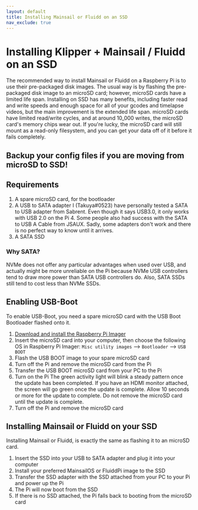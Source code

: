 ```yaml
---
layout: default
title: Installing Mainsail or Fluidd on an SSD
nav_exclude: true
---
```


# Installing Klipper + Mainsail / Fluidd on an SSD

The recommended way to install Mainsail or Fluidd on a Raspberry Pi is to use their pre-packaged disk images. The usual way is by flashing the pre-packaged disk image to an microSD card; however, microSD cards have a limited life span. Installing on SSD has many benefits, including faster read and write speeds and enough space for all of your gcodes and timelapse videos, but the main improvement is the extended life span. microSD cards have limited read/write cycles, and at around 10_000 writes, the microSD card's memory chips wear out. If you're lucky, the microSD card will still mount as a read-only filesystem, and you can get your data off of it before it fails completely.

## Backup your config files if you are moving from microSD to SSD!

## Requirements

1. A spare microSD card, for the bootloader
2. A USB to SATA adapter
  I (Takuya#0523) have personally tested a SATA to USB adapter from Sabrent. Even though it says USB3.0, it only works with USB 2.0 on the Pi 4. Some people also had success with the SATA to USB A Cable from JSAUX. Sadly, some adapters don't work and there is no perfect way to know until it arrives.
4. A SATA SSD

### Why SATA?

NVMe does not offer any particular advantages when used over USB, and actually might be more unreliable on the Pi because NVMe USB controllers tend to draw more power than SATA USB controllers do. Also, SATA SSDs still tend to cost less than NVMe SSDs.

## Enabling USB-Boot

To enable USB-Boot, you need a spare microSD card with the USB Boot Bootloader flashed onto it.

1. [Download and install the Raspberry Pi Imager](https://www.raspberrypi.com/software/)
2. Insert the microSD card into your computer, then choose the following OS in Raspberry Pi Imager:
  ```Misc utility images``` --> ```Bootloader``` --> ```USB BOOT```
3. Flash the USB BOOT image to your spare microSD card
4. Turn off the Pi and remove the microSD card from the Pi
5. Transfer the USB BOOT microSD card from your PC to the Pi
6. Turn on the Pi
  The green activity light will blink a steady pattern once the update has been completed. If you have an HDMI monitor attached, the screen will go green once the update is complete. Allow 10 seconds or more for the update to complete. Do not remove the microSD card until the update is complete.
7. Turn off the Pi and remove the microSD card

## Installing Mainsail or Fluidd on your SSD

Installing Mainsail or Fluidd, is exactly the same as flashing it to an microSD card.

1. Insert the SSD into your USB to SATA adapter and plug it into your computer
2. Install your preferred MainsailOS or FluiddPi image to the SSD
3. Transfer the SSD adapter with the SSD attached from your PC to your Pi and power up the Pi
4. The Pi will now boot from the SSD
5. If there is no SSD attached, the Pi falls back to booting from the microSD card
